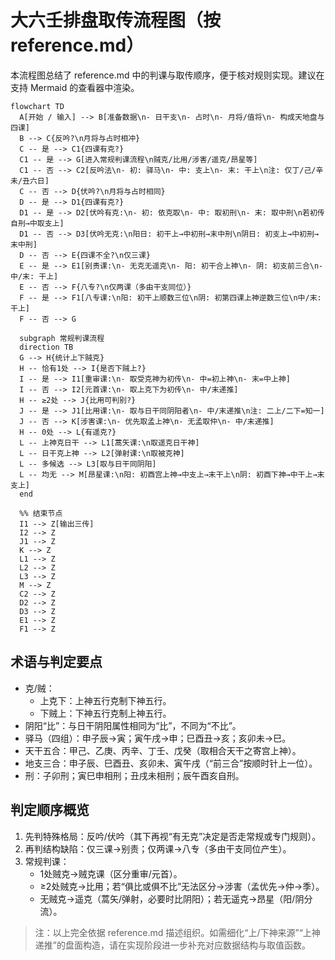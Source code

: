 # 大六壬排盘取传流程图（按 reference.md）

本流程图总结了 reference.md 中的判课与取传顺序，便于核对规则实现。建议在支持 Mermaid 的查看器中渲染。

```mermaid
flowchart TD
  A[开始 / 输入] --> B[准备数据\n- 日干支\n- 占时\n- 月将/值将\n- 构成天地盘与四课]
  B --> C{反吟?\n月将与占时相冲}
  C -- 是 --> C1{四课有克?}
  C1 -- 是 --> G[进入常规判课流程\n贼克/比用/涉害/遥克/昂星等]
  C1 -- 否 --> C2[反吟法\n- 初: 驿马\n- 中: 支上\n- 末: 干上\n注: 仅丁/己/辛 未/丑六日]
  C -- 否 --> D{伏吟?\n月将与占时相同}
  D -- 是 --> D1{四课有克?}
  D1 -- 是 --> D2[伏吟有克:\n- 初: 依克取\n- 中: 取初刑\n- 末: 取中刑\n若初传自刑→中取支上]
  D1 -- 否 --> D3[伏吟无克:\n阳日: 初干上→中初刑→末中刑\n阴日: 初支上→中初刑→末中刑]
  D -- 否 --> E{四课不全?\n仅三课}
  E -- 是 --> E1[别责课:\n- 无克无遥克\n- 阳: 初干合上神\n- 阴: 初支前三合\n- 中/末: 干上]
  E -- 否 --> F{八专?\n仅两课（多由干支同位）}
  F -- 是 --> F1[八专课:\n阳: 初干上顺数三位\n阴: 初第四课上神逆数三位\n中/末: 干上]
  F -- 否 --> G

  subgraph 常规判课流程
  direction TB
  G --> H{统计上下贼克}
  H -- 恰有1处 --> I{是否下贼上?}
  I -- 是 --> I1[重审课:\n- 取受克神为初传\n- 中=初上神\n- 末=中上神]
  I -- 否 --> I2[元首课:\n- 取上克下为初传\n- 中/末递推]
  H -- ≥2处 --> J{比用可判别?}
  J -- 是 --> J1[比用课:\n- 取与日干同阴阳者\n- 中/末递推\n注: 二上/二下=知一]
  J -- 否 --> K[涉害课:\n- 优先取孟上神\n- 无孟取仲\n- 中/末递推]
  H -- 0处 --> L{有遥克?}
  L -- 上神克日干 --> L1[蒿矢课:\n取遥克日干神]
  L -- 日干克上神 --> L2[弹射课:\n取被克神]
  L -- 多候选 --> L3[取与日干同阴阳]
  L -- 均无 --> M[昂星课:\n阳: 初酉宫上神→中支上→末干上\n阴: 初酉下神→中干上→末支上]
  end

  %% 结束节点
  I1 --> Z[输出三传]
  I2 --> Z
  J1 --> Z
  K --> Z
  L1 --> Z
  L2 --> Z
  L3 --> Z
  M --> Z
  C2 --> Z
  D2 --> Z
  D3 --> Z
  E1 --> Z
  F1 --> Z
```

## 术语与判定要点

- 克/贼：
  - 上克下：上神五行克制下神五行。
  - 下贼上：下神五行克制上神五行。
- 阴阳“比”：与日干阴阳属性相同为“比”，不同为“不比”。
- 驿马（四组）：申子辰→寅；寅午戌→申；巳酉丑→亥；亥卯未→巳。
- 天干五合：甲己、乙庚、丙辛、丁壬、戊癸（取相合天干之寄宫上神）。
- 地支三合：申子辰、巳酉丑、亥卯未、寅午戌（“前三合”按顺时针上一位）。
- 刑：子卯刑；寅巳申相刑；丑戌未相刑；辰午酉亥自刑。

## 判定顺序概览

1) 先判特殊格局：反吟/伏吟（其下再视“有无克”决定是否走常规或专门规则）。
2) 再判结构缺陷：仅三课→别责；仅两课→八专（多由干支同位产生）。
3) 常规判课：
   - 1处贼克→贼克课（区分重审/元首）。
   - ≥2处贼克→比用；若“俱比或俱不比”无法区分→涉害（孟优先→仲→季）。
   - 无贼克→遥克（蒿矢/弹射，必要时比阴阳）；若无遥克→昂星（阳/阴分流）。

> 注：以上完全依据 reference.md 描述组织。如需细化“上/下神来源”“上神递推”的盘面构造，请在实现阶段进一步补充对应数据结构与取值函数。
